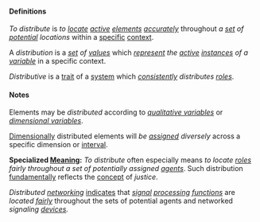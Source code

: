 #### Definitions

*To distribute* is *to [locate](https://github.com/gcassel/Modular-Organization-Terminology/blob/master/terms/location.md) [active](https://github.com/gcassel/Modular-Organization-Terminology/blob/master/terms/active.md) [elements](https://github.com/gcassel/Modular-Organization-Terminology/blob/master/terms/element.md) [accurately](https://github.com/gcassel/Modular-Organization-Terminology/blob/master/terms/accuracy.md)* throughout *a [set](https://github.com/gcassel/Modular-Organization-Terminology/blob/master/terms/set.md) of [potential](https://github.com/gcassel/Modular-Organization-Terminology/blob/master/terms/potential.md) locations* within a [specific](https://github.com/gcassel/Modular-Organization-Terminology/blob/master/terms/specific.md) [context](https://github.com/gcassel/Modular-Organization-Terminology/blob/master/terms/context.md).

A *distribution* is a *[set](https://github.com/gcassel/Modular-Organization-Terminology/blob/master/terms/set.md) of [values](https://github.com/gcassel/Modular-Organization-Terminology/blob/master/terms/value.md)* which *[represent](https://github.com/gcassel/Modular-Organization-Terminology/blob/master/terms/represent.md) the [active](https://github.com/gcassel/Modular-Organization-Terminology/blob/master/terms/active.md) [instances](https://github.com/gcassel/Modular-Organization-Terminology/blob/master/terms/instance.md) of a [variable](https://github.com/gcassel/Modular-Organization-Terminology/blob/master/terms/variable.md)* in a specific context.

*Distributive* is a [trait](https://github.com/gcassel/Modular-Organizing-Terminology/blob/master/terms/trait.md) of a [system](https://github.com/gcassel/Modular-Organizing-Terminology/blob/master/terms/system.md) which *[consistently](https://github.com/gcassel/Modular-Organizing-Terminology/blob/master/terms/consistent.md) distributes [roles](https://github.com/gcassel/Modular-Organizing-Terminology/blob/master/terms/role.md)*.
	
#### Notes
		
Elements may be *distributed* according to *[qualitative variables](https://github.com/gcassel/Modular-Organization-Terminology/blob/master/terms/qualitative-variable.md)* or *[dimensional variables](https://github.com/gcassel/Modular-Organization-Terminology/blob/master/terms/dimensional-variable.md)*.
		
[Dimensionally](https://github.com/gcassel/Modular-Organization-Terminology/blob/master/terms/dimension.md) distributed elements will *be [assigned](https://github.com/gcassel/Modular-Organization-Terminology/blob/master/terms/assign.md) diversely* across a specific dimension or [interval](https://github.com/gcassel/Modular-Organization-Terminology/blob/master/terms/interval.md).
	
**Specialized [Meaning](https://github.com/gcassel/Modular-Organization-Terminology/blob/master/terms/mean.md):** *To distribute* often especially means *to locate [roles](https://github.com/gcassel/Modular-Organization-Terminology/blob/master/terms/role.md) fairly throughout a set of potentially assigned [agents](https://github.com/gcassel/Modular-Organization-Terminology/blob/master/terms/agent.md)*.  Such distribution [fundamentally](https://github.com/gcassel/Modular-Organization-Terminology/blob/master/terms/base.md) reflects the [concept](https://github.com/gcassel/Modular-Organization-Terminology/blob/master/terms/concept.md) of *justice*.

*Distributed [networking](https://github.com/gcassel/Modular-Organization-Terminology/blob/master/terms/network.md)* [indicates](https://github.com/gcassel/Modular-Organization-Terminology/blob/master/terms/indicate.md) that *[signal](https://github.com/gcassel/Modular-Organization-Terminology/blob/master/terms/signal.md) [processing](https://github.com/gcassel/Modular-Organization-Terminology/blob/master/terms/process.md) [functions](https://github.com/gcassel/Modular-Organization-Terminology/blob/master/terms/function.md)* are *located [fairly](https://github.com/gcassel/Modular-Organization-Terminology/blob/master/terms/fair.md)* throughout the sets of potential agents and networked *signaling [devices](https://github.com/gcassel/Modular-Organization-Terminology/blob/master/terms/tool.md).* 
